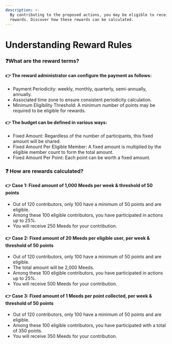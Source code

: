 ```yaml
---
description: >-
  By contributing to the proposed actions, you may be eligible to receive
  rewards. Discover how these rewards can be calculated.
---
```


# Understanding Reward Rules

### :question:What are the reward terms? <a href="#quelles-sont-les-modalites-de-recompense" id="quelles-sont-les-modalites-de-recompense"></a>

#### ​👉 The reward administrator can configure the payment as follows:

* Payment Periodicity: weekly, monthly, quarterly, semi-annually, annually.
* Associated time zone to ensure consistent periodicity calculation.
* Minimum Eligibility Threshold: A minimum number of points may be required to be eligible for rewards.

#### ​👉 The budget can be defined in various ways:

* Fixed Amount: Regardless of the number of participants, this fixed amount will be shared.
* Fixed Amount Per Eligible Member: A fixed amount is multiplied by the eligible member count to form the total amount.
* Fixed Amount Per Point: Each point can be worth a fixed amount.

### ❓ How are rewards calculated?

#### ​👉 Case 1: Fixed amount of 1,000 Meeds per week & threshold of 50 points

* Out of 120 contributors, only 100 have a minimum of 50 points and are eligible.
* Among these 100 eligible contributors, you have participated in actions up to 25%.
* You will receive 250 Meeds for your contribution.

#### ​👉 Case 2: Fixed amount of 20 Meeds per eligible user, per week & threshold of 50 points

* Out of 120 contributors, only 100 have a minimum of 50 points and are eligible.
* The total amount will be 2,000 Meeds.
* Among these 100 eligible contributors, you have participated in actions up to 25%.
* You will receive 500 Meeds for your contribution.

#### 👉 Case 3: Fixed amount of 1 Meeds per point collected, per week & threshold of 50 points

* Out of 120 contributors, only 100 have a minimum of 50 points and are eligible.
* Among these 100 eligible contributors, you have participated with a total of 350 points.
* You will receive 350 Meeds for your contribution.
